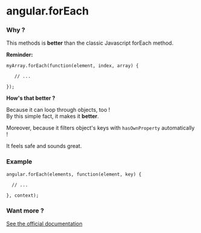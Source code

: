 # angular.forEach

### Why ?

This methods is **better** than the classic Javascript forEach method.

**Reminder:**

```
myArray.forEach(function(element, index, array) {

   // ...
   
});
```

**How's that better ?**

Because it can loop through objects, too !  
By this simple fact, it makes it **better**.

Moreover, because it filters object's keys with `hasOwnProperty` automatically !

It feels safe and sounds great.

### Example

```
angular.forEach(elements, function(element, key) {

  // ...
  
}, context);
```

### Want more ?

[See the official documentation](https://docs.angularjs.org/api/ng/function/angular.forEach)

